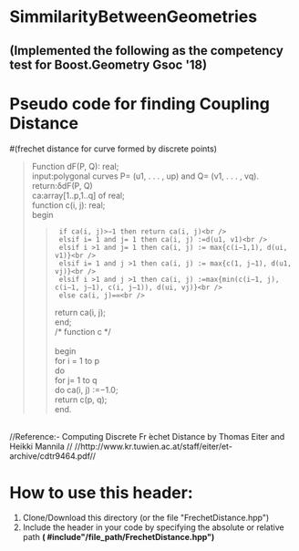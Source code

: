 # SimmilarityBetweenGeometries
## (Implemented the following as the competency test for **Boost.Geometry** Gsoc '18)

# **Pseudo code for finding Coupling Distance** <br />
#(frechet distance for curve formed by discrete points)<br />
>Function dF(P, Q): real;<br />
>input:polygonal curves P= (u1, . . . , up) and Q= (v1, . . . , vq).<br />
>return:δdF(P, Q)<br />
>ca:array[1..p,1..q] of real;<br />
>function c(i, j): real;<br />
>	begin<br />
>>		if ca(i, j)>−1 then return ca(i, j)<br />
>>		elsif i= 1 and j= 1 then ca(i, j) :=d(u1, v1)<br />
>>		elsif i >1 and j= 1 then ca(i, j) := max{c(i−1,1), d(ui, v1)}<br />
>>		elsif i= 1 and j >1 then ca(i, j) := max{c(1, j−1), d(u1, vj)}<br />
>>		elsif i >1 and j >1 then ca(i, j) :=max{min(c(i−1, j), c(i−1, j−1), c(i, j−1)), d(ui, vj)}<br />
>>		else ca(i, j)=∞<br />
>>	return ca(i, j);<br />
>	end;<br />
/* function c */<br /><br />
begin<br />
>	for i = 1 to p<br />
>	do<br/>
>>		for j= 1 to q<br/> 
>>		do ca(i, j) :=−1.0;<br />
>	return c(p, q);<br />
end.<br />
<br />
//Reference:- Computing Discrete Fr ́echet Distance by Thomas Eiter and Heikki Mannila //
//http://www.kr.tuwien.ac.at/staff/eiter/et-archive/cdtr9464.pdf//

# How to use this header: 
  1. Clone/Download this directory (or the file "FrechetDistance.hpp")
  1. Include the header in your code by specifying the absolute or relative path **( #include"/file_path/FrechetDistance.hpp")**